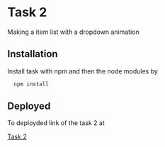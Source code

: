 # Task 2

Making a item list with a dropdown animation

## Installation

Install task with npm and then the node modules by

```bash
  npm install
```

## Deployed

To deployded link of the task 2 at

[Task 2](https://foxmula-task2.vercel.app/)
